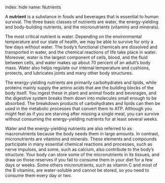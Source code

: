 index: hide
name: Nutrients

A  **nutrient** is a substance in foods and beverages that is essential to human survival. The three basic classes of nutrients are water, the energy-yielding and body-building nutrients, and the micronutrients (vitamins and minerals).

The most critical nutrient is water. Depending on the environmental temperature and our state of health, we may be able to survive for only a few days without water. The body’s functional chemicals are dissolved and transported in water, and the chemical reactions of life take place in water. Moreover, water is the largest component of cells, blood, and the fluid between cells, and water makes up about 70 percent of an adult’s body mass. Water also helps regulate our internal temperature and cushions, protects, and lubricates joints and many other body structures.

The energy-yielding nutrients are primarily carbohydrates and lipids, while proteins mainly supply the amino acids that are the building blocks of the body itself. You ingest these in plant and animal foods and beverages, and the digestive system breaks them down into molecules small enough to be absorbed. The breakdown products of carbohydrates and lipids can then be used in the metabolic processes that convert them to ATP. Although you might feel as if you are starving after missing a single meal, you can survive without consuming the energy-yielding nutrients for at least several weeks.

Water and the energy-yielding nutrients are also referred to as macronutrients because the body needs them in large amounts. In contrast, micronutrients are vitamins and minerals. These elements and compounds participate in many essential chemical reactions and processes, such as nerve impulses, and some, such as calcium, also contribute to the body’s structure. Your body can store some of the micronutrients in its tissues, and draw on those reserves if you fail to consume them in your diet for a few days or weeks. Some others micronutrients, such as vitamin C and most of the B vitamins, are water-soluble and cannot be stored, so you need to consume them every day or two.
